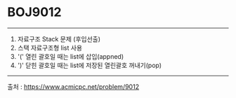 # BOJ9012
---------------------------------
1. 자료구조 Stack 문제 (후입선출)
2. 스택 자료구조형 list 사용
3. '(' 열린 괄호일 때는 list에 삽입(appned)
4. ')' 닫힌 괄호일 때는 list에 저장된 열린괄호 꺼내기(pop)
---------------------------------
출처 : https://www.acmicpc.net/problem/9012
